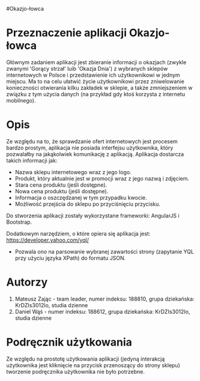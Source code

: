 #Okazjo-łowca

# [](#header-1)Przeznaczenie aplikacji Okazjo-łowca

Głównym zadaniem aplikacji jest zbieranie informacji o okazjach (zwykle zwanymi 'Gorący strzał' luib 'Okazja Dnia') z wybranych sklepów internetowych w Polsce i przedstawienie ich użytkownikowi w jednym miejscu. Ma to na celu ułatwić życie użytkownikowi przez zniwelowanie konieczności otwierania kilku zakładek w sklepie, a także zmniejszeniem w związku z tym użycia danych (na przykład gdy ktoś korzysta z internetu mobilnego).

# [](#header-1)Opis

Ze względu na to, że sprawdzanie ofert internetowych jest procesem bardzo prostym, aplikacja nie posiada interfejsu użytkownika, który pozwalałby na jakąkolwiek komunikację z aplikacją. 
Aplikacja dostarcza takich informacji jak:
* Nazwa sklepu internetowego wraz z jego logo.
* Produkt, który aktualnie jest w promocji wraz z jego nazwą i zdjęciem.
* Stara cena produktu (jeśli dostępne).
* Nowa cena produktu (jeśli dostępne).
* Informacja o oszczędzanej w tym przypadku kwocie.
* Możliwość przejścia do sklepu po przyciśnięciu przycisku.

Do stworzenia aplikacji zostały wykorzystane frameworki: AngularJS i Bootstrap.

Dodatkowym narzędziem, o które opiera się aplikacja jest: https://developer.yahoo.com/yql/
* Pozwala ono na parsowanie wybranej zawartości strony (zapytanie YQL przy użyciu języka XPath) do formatu JSON.

# [](#header-1)Autorzy

1. Mateusz Zając - team leader, numer indeksu: 188810, grupa dziekańska: KrDZIs3012Io, studia dzienne
2. Daniel Wąś - numer indeksu: 188612, grupa dziekańska: KrDZIs3012Io, studia dzienne

# [](#header-1)Podręcznik użytkowania

Ze względu na prostotę użytkowania aplikacji (jedyną interakcją użytkownika jest kliknięcie na przycisk przenoszący do strony sklepu) tworzenie podręcznika użytkownika nie było potrzebne.
